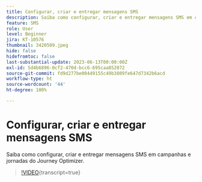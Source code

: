 ```yaml
---
title: Configurar, criar e entregar mensagens SMS
description: Saiba como configurar, criar e entregar mensagens SMS em campanhas e jornadas do Journey Optimizer.
feature: SMS
role: User
level: Beginner
jira: KT-10576
thumbnail: 3420509.jpeg
hide: false
hidefromtoc: false
last-substantial-update: 2023-06-13T00:00:00Z
exl-id: 5d4b6896-0cf2-470d-bcc6-695caa852072
source-git-commit: fd9d277be00449155c49b3809fe647d7342b6acd
workflow-type: ht
source-wordcount: '44'
ht-degree: 100%

---
```


# Configurar, criar e entregar mensagens SMS

Saiba como configurar, criar e entregar mensagens SMS em campanhas e jornadas do Journey Optimizer.

>[!VIDEO](https://video.tv.adobe.com/v/3420509?quality=12&learn=on){transcript=true}
